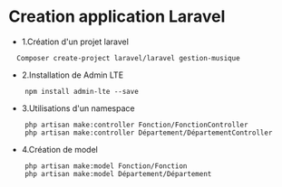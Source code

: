 # Creation application Laravel

- 1.Création d'un projet laravel

```
  Composer create-project laravel/laravel gestion-musique
```
- 2.Installation de Admin LTE

```
    npm install admin-lte --save

```

- 3.Utilisations d'un namespace 

```
    php artisan make:controller Fonction/FonctionController
    php artisan make:controller Département/DépartementController
```

- 4.Création de model

```
    php artisan make:model Fonction/Fonction
    php artisan make:model Département/Département
```